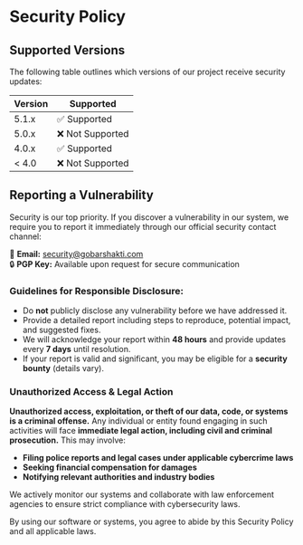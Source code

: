 
# Security Policy  

## Supported Versions  

The following table outlines which versions of our project receive security updates:  

| Version | Supported          |  
| ------- | ------------------ |  
| 5.1.x   | ✅ Supported       |  
| 5.0.x   | ❌ Not Supported   |  
| 4.0.x   | ✅ Supported       |  
| < 4.0   | ❌ Not Supported   |  

## Reporting a Vulnerability  

Security is our top priority. If you discover a vulnerability in our system, we require you to report it immediately through our official security contact channel:  

📧 **Email:** [security@gobarshakti.com](mailto:codcrushers0@gmail.com)  
🔒 **PGP Key:** Available upon request for secure communication  

### Guidelines for Responsible Disclosure:  

- Do **not** publicly disclose any vulnerability before we have addressed it.  
- Provide a detailed report including steps to reproduce, potential impact, and suggested fixes.  
- We will acknowledge your report within **48 hours** and provide updates every **7 days** until resolution.  
- If your report is valid and significant, you may be eligible for a **security bounty** (details vary).  

### Unauthorized Access & Legal Action  

**Unauthorized access, exploitation, or theft of our data, code, or systems is a criminal offense.** Any individual or entity found engaging in such activities will face **immediate legal action, including civil and criminal prosecution.** This may involve:  

- **Filing police reports and legal cases under applicable cybercrime laws**  
- **Seeking financial compensation for damages**  
- **Notifying relevant authorities and industry bodies**  

We actively monitor our systems and collaborate with law enforcement agencies to ensure strict compliance with cybersecurity laws.  

By using our software or systems, you agree to abide by this Security Policy and all applicable laws.
